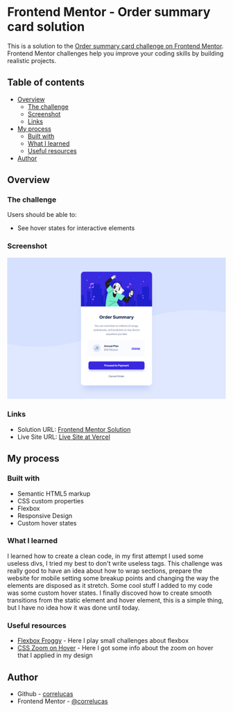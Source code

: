 # Frontend Mentor - Order summary card solution

This is a solution to the [Order summary card challenge on Frontend Mentor](https://www.frontendmentor.io/challenges/order-summary-component-QlPmajDUj). Frontend Mentor challenges help you improve your coding skills by building realistic projects. 

## Table of contents

- [Overview](#overview)
  - [The challenge](#the-challenge)
  - [Screenshot](#screenshot)
  - [Links](#links)
- [My process](#my-process)
  - [Built with](#built-with)
  - [What I learned](#what-i-learned)
  - [Useful resources](#useful-resources)
- [Author](#author)


## Overview

### The challenge

Users should be able to:

- See hover states for interactive elements

### Screenshot

![](./screenshot/screenshot-desktop.jpg)



### Links

- Solution URL: [Frontend Mentor Solution](https://www.frontendmentor.io/solutions/order-summary-component-vanilla-css-custom-wave-background-hover-tEKUwaT2id)
- Live Site URL: [Live Site at Vercel](https://order-summary-component-n95kwj13c-correlucas.vercel.app//)
## My process

### Built with

- Semantic HTML5 markup
- CSS custom properties
- Flexbox
- Responsive Design
- Custom hover states


### What I learned

I learned how to create a clean code, in my first attempt I used some useless divs, I tried my best to don't write useless tags. This challenge was really good to have an idea about how to wrap sections, 
prepare the website for mobile setting some breakup points and changing the way the elements are disposed as it stretch. Some cool stuff I added to my code was some custom hover states. 
I finally discoved how to create smooth transitions from the static element and hover element, this is a simple thing, but I have no idea how it was done until today.

### Useful resources

- [Flexbox Froggy](https://flexboxfroggy.com/) - Here I play small challenges about flexbox
- [CSS Zoom on Hover](https://codepen.io/lucy_wheel/pen/VxYzKP) - Here I got some info about the zoom on hover that I applied in my design


## Author
- Github - [correlucas](https://github.com/correlucas/order-summary-component)
- Frontend Mentor - [@correlucas](https://www.frontendmentor.io/profile/correlucas)





